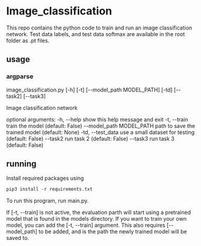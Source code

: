# Image_classification

This repo contains the python code to train and run an image classification network.
Test data labels, and test data softmax are available in the root folder as .pt files.


## usage

### argparse
image_classification.py [-h] [-t] [--model_path MODEL_PATH] [-td] [--task2] [--task3]

Image classification network

optional arguments:
  -h, --help            show this help message and exit
  -t, --train           train the model (default: False)
  --model_path MODEL_PATH
                        path to save the trained model (default: None)
  -td, --test_data      use a small dataset for testing (default: False)
  --task2               run task 2 (default: False)
  --task3               run task 3 (default: False)


## running 
Install required packages using 

```python
pip3 install -r requirements.txt
```

To run this program, run main.py.

If [-t, --train] is not active, the evaluation parth will start using a pretrained model that is found in the models directory.
If you want to train your own model, you can add the [-t, --train] argument. This also requires [--model_path] to be added, and 
is the path the newly trained model will be saved to.

